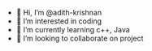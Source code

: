 - 👋 Hi, I’m @adith-krishnan
- 👀 I’m interested in coding
- 🌱 I’m currently learning c++, Java
- 💞️ I’m looking to collaborate on project

<!---
adith-krishnan/adith-krishnan is a ✨ special ✨ repository because its `README.md` (this file) appears on your GitHub profile.
You can click the Preview link to take a look at your changes.
--->
